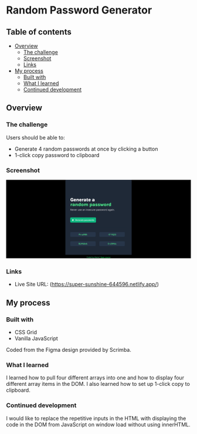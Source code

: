 # Random Password Generator

## Table of contents

- [Overview](#overview)
  - [The challenge](#the-challenge)
  - [Screenshot](#screenshot)
  - [Links](#links)
- [My process](#my-process)
  - [Built with](#built-with)
  - [What I learned](#what-i-learned)
  - [Continued development](#continued-development)

## Overview

### The challenge

Users should be able to:

- Generate 4 random passwords at once by clicking a button
- 1-click copy password to clipboard

### Screenshot

![](/images/screenshot.png)

### Links

- Live Site URL: (https://super-sunshine-644596.netlify.app/)

## My process

### Built with

- CSS Grid
- Vanilla JavaScript

Coded from the Figma design provided by Scrimba.

### What I learned

I learned how to pull four different arrays into one and how to display four different array items in the DOM. I also learned how to set up 1-click copy to clipboard.

### Continued development

I would like to replace the repetitive inputs in the HTML with displaying the code in the DOM from JavaScript on window load without using innerHTML.